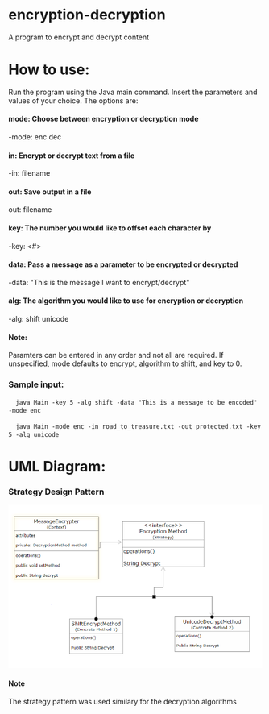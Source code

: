 # encryption-decryption
A program to encrypt and decrypt content


# How to use:
Run the program using the Java main command. Insert the parameters and values of your choice. The options are:

#### mode: Choose between encryption or decryption mode
-mode:
  enc
  dec

#### in: Encrypt or decrypt text from a file
-in:
  filename

#### out: Save output in a file
  out: 
   filename

#### key: The number you would like to offset each character by
  -key:
     <#>

#### data: Pass a message as a parameter to be encrypted or decrypted
  -data:
       "This is the message I want to encrypt/decrypt"

#### alg: The algorithm you would like to use for encryption or decryption
   -alg:
       shift
       unicode

#### Note: 
Paramters can be entered in any order and not all are required. If unspecified, mode defaults to encrypt, algorithm to shift, and key to 0.
       

### Sample input:
      java Main -key 5 -alg shift -data "This is a message to be encoded" -mode enc
       
      java Main -mode enc -in road_to_treasure.txt -out protected.txt -key 5 -alg unicode
      
      
# UML Diagram:
### Strategy Design Pattern
 ![image](https://github.com/mpmcgee/encryption-decryption/blob/main/UML.PNG)

#### Note
The strategy pattern was used similary for the decryption algorithms
